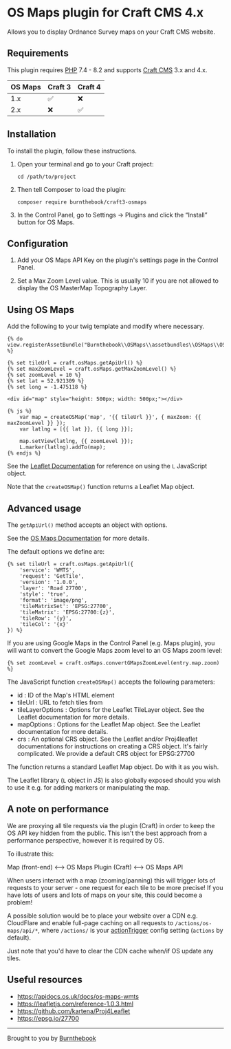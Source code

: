 # OS Maps plugin for Craft CMS 4.x

Allows you to display Ordnance Survey maps on your Craft CMS website.

## Requirements

This plugin requires [PHP](https://www.php.net/) 7.4 - 8.2 and supports [Craft CMS](https://www.craftcms.com/) 3.x and 4.x.

| OS Maps  | Craft 3            | Craft 4            |
|----------|--------------------|--------------------|
| 1.x      | :white_check_mark: | :x:                |
| 2.x      | :x:                | :white_check_mark: |


## Installation

To install the plugin, follow these instructions.

1. Open your terminal and go to your Craft project:

       cd /path/to/project

2. Then tell Composer to load the plugin:

       composer require burnthebook/craft3-osmaps

3. In the Control Panel, go to Settings → Plugins and click the “Install” button for OS Maps.

## Configuration

1. Add your OS Maps API Key on the plugin's settings page in the Control Panel.

2. Set a Max Zoom Level value. This is usually 10 if you are not allowed to display the OS MasterMap Topography Layer.

## Using OS Maps 

Add the following to your twig template and modify where necessary.

```twig
{% do view.registerAssetBundle("Burnthebook\\OSMaps\\assetbundles\\OSMaps\\OSMapsAsset") %}

{% set tileUrl = craft.osMaps.getApiUrl() %}
{% set maxZoomLevel = craft.osMaps.getMaxZoomLevel() %}
{% set zoomLevel = 10 %}
{% set lat = 52.921309 %}
{% set long = -1.475118 %}

<div id="map" style="height: 500px; width: 500px;"></div>

{% js %}
    var map = createOSMap('map', '{{ tileUrl }}', { maxZoom: {{ maxZoomLevel }} });
    var latlng = [{{ lat }}, {{ long }}];
   
    map.setView(latlng, {{ zoomLevel }});
    L.marker(latlng).addTo(map);
{% endjs %}
```

See the [Leaflet Documentation](https://leafletjs.com/reference-1.0.3.html) for reference on using the `L` JavaScript object.

Note that the `createOSMap()` function returns a Leaflet Map object.

## Advanced usage

The `getApiUrl()` method accepts an object with options.

See the [OS Maps Documentation](https://apidocs.os.uk/docs/os-maps-wmts) for more details.

The default options we define are:

```twig
{% set tileUrl = craft.osMaps.getApiUrl({
    'service': 'WMTS',
    'request': 'GetTile',
    'version': '1.0.0',
    'layer': 'Road 27700',
    'style': 'true',
    'format': 'image/png',
    'tileMatrixSet': 'EPSG:27700',
    'tileMatrix': 'EPSG:27700:{z}',
    'tileRow': '{y}',
    'tileCol': '{x}'
}) %}
```

If you are using Google Maps in the Control Panel (e.g. Maps plugin), you will want to convert the Google Maps zoom level to an OS Maps zoom level:

```twig
{% set zoomLevel = craft.osMaps.convertGMapsZoomLevel(entry.map.zoom) %}
```

The JavaScript function `createOSMap()` accepts the following parameters:

- id : ID of the Map's HTML element
- tileUrl : URL to fetch tiles from
- tileLayerOptions : Options for the Leaflet TileLayer object. See the Leaflet documentation for more details.
- mapOptions : Options for the Leaflet Map object. See the Leaflet documentation for more details.
- crs : An optional CRS object. See the Leaflet and/or Proj4leaflet documentations for instructions on creating a CRS object. It's fairly complicated. We provide a default CRS object for EPSG:27700

The function returns a standard Leaflet Map object. Do with it as you wish.

The Leaflet library (`L` object in JS) is also globally exposed should you wish to use it e.g. for adding markers or manipulating the map.

## A note on performance

We are proxying all tile requests via the plugin (Craft) in order to keep the OS API key hidden from the public.
This isn't the best approach from a performance perspective, however it is required by OS.

To illustrate this:

Map (front-end) <--> OS Maps Plugin (Craft) <--> OS Maps API

When users interact with a map (zooming/panning) this will trigger lots of requests to your server - one request for each tile to be more precise!
If you have lots of users and lots of maps on your site, this could become a problem!

A possible solution would be to place your website over a CDN e.g. CloudFlare and enable full-page caching on all requests to `/actions/os-maps/api/*`, where `/actions/` is your [actionTrigger](https://docs.craftcms.com/v3/config/config-settings.html#actiontrigger) config setting (`actions` by default). 

Just note that you'd have to clear the CDN cache when/if OS update any tiles.

## Useful resources

- https://apidocs.os.uk/docs/os-maps-wmts
- https://leafletjs.com/reference-1.0.3.html
- https://github.com/kartena/Proj4Leaflet
- https://epsg.io/27700

---

Brought to you by [Burnthebook](https://www.burnthebook.co.uk)
